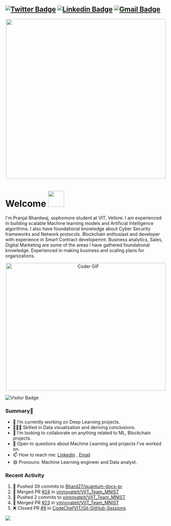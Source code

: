 [![Twitter Badge](https://img.shields.io/badge/-@AwkPranjal-1ca0f1?style=flat-square&labelColor=1ca0f1&logo=twitter&logoColor=white&link=https://twitter.com/PranjalBhard)](https://twitter.com/AwkPranjal) [![Linkedin Badge](https://img.shields.io/badge/-pranjalbhardwaj-blue?style=flat-square&logo=Linkedin&logoColor=white&link=https://www.linkedin.com/in/pranjal-bhardwaj-a85263188/)](https://www.linkedin.com/in/pranjal-bhardwaj-a85263188/)
[![Gmail Badge](https://img.shields.io/badge/-pranjal27bhardwaj@gmail.com-c14438?style=flat-square&logo=Gmail&logoColor=white&link=mailto:pranjal27bhardwaj@gmail.com)](mailto:pranjal27bhardwaj@gmail.com)
---
<p  align="center"><img height="500" src = "https://github.com/Bhard27/Bhard27/blob/master/mee.gif"></p>

# Welcome <img src="https://media.giphy.com/media/mGcNjsfWAjY5AEZNw6/giphy.gif" width="50">
I'm Pranjal Bhardwaj, sophomore student at VIT, Vellore. I am experienced In building scalable Machine learning models and Artificial Intelligence algorithms. I also have foundational knowledge about Cyber Security frameworks and Network protocols. Blockchain enthusiast and developer with experience in Smart Contract developemnt. Business analytics, Sales, Digital Marketing are some of the areas I have gathered foundational knowledge. Experienced in making business and scaling plans for organizations.

<p  align="center"><img src="https://media.giphy.com/media/SWoSkN6DxTszqIKEqv/giphy.gif" alt="Coder GIF" width="500" height="400">

![Visitor Badge](https://visitor-badge.laobi.icu/badge?page_id=Bhard27.Bhard27)

### Summary👋
- 🔭 I’m currently working on Deep Learning projects.
- 👨🏼‍💻 Skilled in Data visualization and deriving conclusions.
- 👯 I’m looking to collaborate on anything related to ML, Blockchain projects.
- 💬 Open to questions about Machine Learning and projects I've worked on.
- 📫 How to reach me: [Linkedin](https://www.linkedin.com/in/pranjal-bhardwaj-a85263188/) , [Email](mailto:pranjal27bhardwaj@gmail.com)
- 😄 Pronouns: Machine Learning engineer and Data analyst.
### Recent Activity
<!--START_SECTION:activity-->
1. 🚀 Pushed 39 commits to [Bhard27/quantum-docs-pr](https://github.com/Bhard27/quantum-docs-pr)
2. 🎉 Merged PR [#24](https://github.com/vinnovateit/VIIT_Team_MNIST/pull/24) in [vinnovateit/VIIT_Team_MNIST](https://github.com/vinnovateit/VIIT_Team_MNIST)
3. 🚀 Pushed 2 commits to [vinnovateit/VIIT_Team_MNIST](https://github.com/vinnovateit/VIIT_Team_MNIST)
4. 🎉 Merged PR [#23](https://github.com/vinnovateit/VIIT_Team_MNIST/pull/23) in [vinnovateit/VIIT_Team_MNIST](https://github.com/vinnovateit/VIIT_Team_MNIST)
5. ❌ Closed PR [#9](https://github.com/CodeChefVIT/Git-GitHub-Sessions/pull/9) in [CodeChefVIT/Git-GitHub-Sessions](https://github.com/CodeChefVIT/Git-GitHub-Sessions)
<!--END_SECTION:activity-->

![](https://github-profile-trophy.vercel.app/?username=Bhard27)

